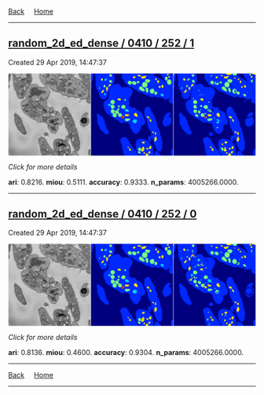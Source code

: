 
[Back](..)&nbsp;&nbsp;&nbsp;&nbsp;&nbsp;[Home](https://leapmanlab.github.io/snapshots)

---

<div class="summary"><a href="1"><h2>random_2d_ed_dense / 0410 / 252 / 1</h2></a><p>Created 29 Apr 2019, 14:47:37
</p><a href="1"><img src="1/media/summary.png" align="center"></a><p>
<i>Click for more details</i>
</p></div>

**ari**: 0.8216. **miou**: 0.5111. **accuracy**: 0.9333. **n_params**: 4005266.0000. 

---

<div class="summary"><a href="0"><h2>random_2d_ed_dense / 0410 / 252 / 0</h2></a><p>Created 29 Apr 2019, 14:47:37
</p><a href="0"><img src="0/media/summary.png" align="center"></a><p>
<i>Click for more details</i>
</p></div>

**ari**: 0.8136. **miou**: 0.4600. **accuracy**: 0.9304. **n_params**: 4005266.0000. 

---

[Back](..)&nbsp;&nbsp;&nbsp;&nbsp;&nbsp;[Home](https://leapmanlab.github.io/snapshots)

---